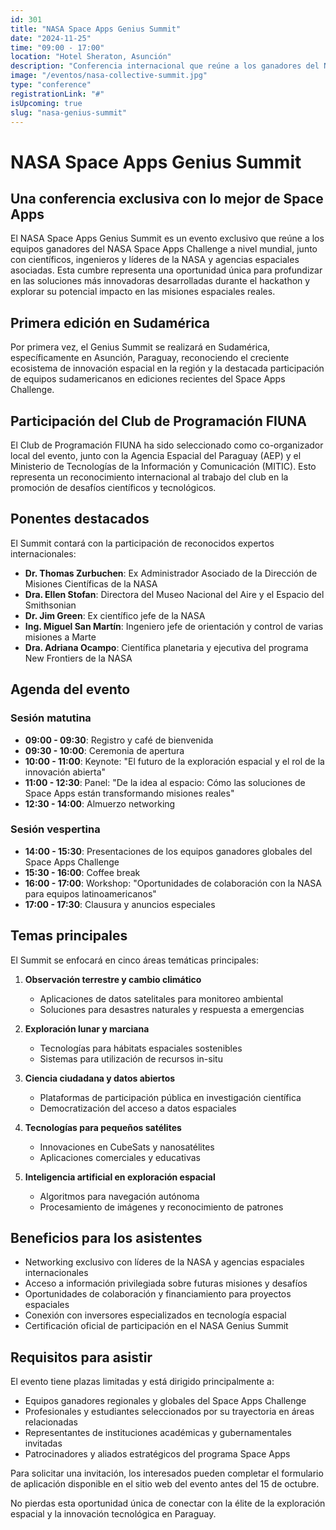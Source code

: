 ```yaml
---
id: 301
title: "NASA Space Apps Genius Summit"
date: "2024-11-25"
time: "09:00 - 17:00"
location: "Hotel Sheraton, Asunción"
description: "Conferencia internacional que reúne a los ganadores del NASA Space Apps Challenge y expertos de la NASA para discutir soluciones innovadoras a problemas espaciales."
image: "/eventos/nasa-collective-summit.jpg"
type: "conference"
registrationLink: "#"
isUpcoming: true
slug: "nasa-genius-summit"
---
```


# NASA Space Apps Genius Summit

## Una conferencia exclusiva con lo mejor de Space Apps

El NASA Space Apps Genius Summit es un evento exclusivo que reúne a los equipos ganadores del NASA Space Apps Challenge a nivel mundial, junto con científicos, ingenieros y líderes de la NASA y agencias espaciales asociadas. Esta cumbre representa una oportunidad única para profundizar en las soluciones más innovadoras desarrolladas durante el hackathon y explorar su potencial impacto en las misiones espaciales reales.

## Primera edición en Sudamérica

Por primera vez, el Genius Summit se realizará en Sudamérica, específicamente en Asunción, Paraguay, reconociendo el creciente ecosistema de innovación espacial en la región y la destacada participación de equipos sudamericanos en ediciones recientes del Space Apps Challenge.

## Participación del Club de Programación FIUNA

El Club de Programación FIUNA ha sido seleccionado como co-organizador local del evento, junto con la Agencia Espacial del Paraguay (AEP) y el Ministerio de Tecnologías de la Información y Comunicación (MITIC). Esto representa un reconocimiento internacional al trabajo del club en la promoción de desafíos científicos y tecnológicos.

## Ponentes destacados

El Summit contará con la participación de reconocidos expertos internacionales:

- **Dr. Thomas Zurbuchen**: Ex Administrador Asociado de la Dirección de Misiones Científicas de la NASA
- **Dra. Ellen Stofan**: Directora del Museo Nacional del Aire y el Espacio del Smithsonian
- **Dr. Jim Green**: Ex científico jefe de la NASA
- **Ing. Miguel San Martín**: Ingeniero jefe de orientación y control de varias misiones a Marte
- **Dra. Adriana Ocampo**: Científica planetaria y ejecutiva del programa New Frontiers de la NASA

## Agenda del evento

### Sesión matutina
- **09:00 - 09:30**: Registro y café de bienvenida
- **09:30 - 10:00**: Ceremonia de apertura
- **10:00 - 11:00**: Keynote: "El futuro de la exploración espacial y el rol de la innovación abierta"
- **11:00 - 12:30**: Panel: "De la idea al espacio: Cómo las soluciones de Space Apps están transformando misiones reales"
- **12:30 - 14:00**: Almuerzo networking

### Sesión vespertina
- **14:00 - 15:30**: Presentaciones de los equipos ganadores globales del Space Apps Challenge
- **15:30 - 16:00**: Coffee break
- **16:00 - 17:00**: Workshop: "Oportunidades de colaboración con la NASA para equipos latinoamericanos"
- **17:00 - 17:30**: Clausura y anuncios especiales

## Temas principales

El Summit se enfocará en cinco áreas temáticas principales:

1. **Observación terrestre y cambio climático**
   - Aplicaciones de datos satelitales para monitoreo ambiental
   - Soluciones para desastres naturales y respuesta a emergencias

2. **Exploración lunar y marciana**
   - Tecnologías para hábitats espaciales sostenibles
   - Sistemas para utilización de recursos in-situ

3. **Ciencia ciudadana y datos abiertos**
   - Plataformas de participación pública en investigación científica
   - Democratización del acceso a datos espaciales

4. **Tecnologías para pequeños satélites**
   - Innovaciones en CubeSats y nanosatélites
   - Aplicaciones comerciales y educativas

5. **Inteligencia artificial en exploración espacial**
   - Algoritmos para navegación autónoma
   - Procesamiento de imágenes y reconocimiento de patrones

## Beneficios para los asistentes

- Networking exclusivo con líderes de la NASA y agencias espaciales internacionales
- Acceso a información privilegiada sobre futuras misiones y desafíos
- Oportunidades de colaboración y financiamiento para proyectos espaciales
- Conexión con inversores especializados en tecnología espacial
- Certificación oficial de participación en el NASA Genius Summit

## Requisitos para asistir

El evento tiene plazas limitadas y está dirigido principalmente a:

- Equipos ganadores regionales y globales del Space Apps Challenge
- Profesionales y estudiantes seleccionados por su trayectoria en áreas relacionadas
- Representantes de instituciones académicas y gubernamentales invitadas
- Patrocinadores y aliados estratégicos del programa Space Apps

Para solicitar una invitación, los interesados pueden completar el formulario de aplicación disponible en el sitio web del evento antes del 15 de octubre.

No pierdas esta oportunidad única de conectar con la élite de la exploración espacial y la innovación tecnológica en Paraguay.
